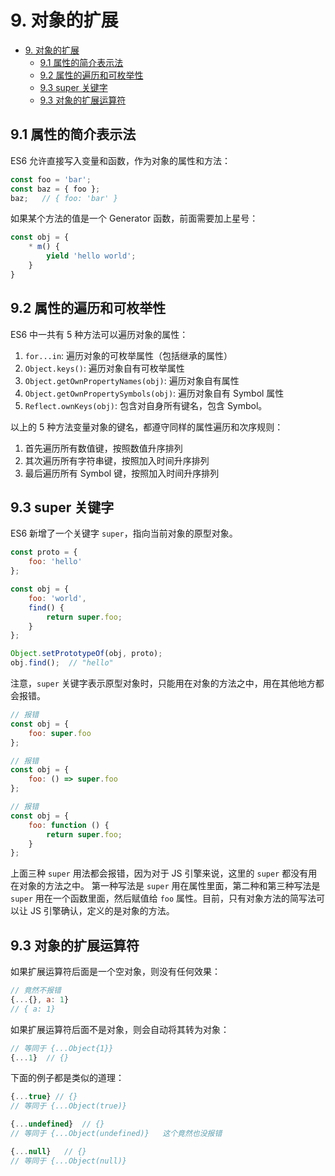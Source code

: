 ﻿# 9. 对象的扩展

<!-- TOC -->

- [9. 对象的扩展](#9-对象的扩展)
  - [9.1 属性的简介表示法](#91-属性的简介表示法)
  - [9.2 属性的遍历和可枚举性](#92-属性的遍历和可枚举性)
  - [9.3 super 关键字](#93-super-关键字)
  - [9.3 对象的扩展运算符](#93-对象的扩展运算符)

<!-- /TOC -->

## 9.1 属性的简介表示法

ES6 允许直接写入变量和函数，作为对象的属性和方法：   

```js
const foo = 'bar';
const baz = { foo };
baz;   // { foo: 'bar' }
```    

如果某个方法的值是一个 Generator 函数，前面需要加上星号：    

```js
const obj = {
    * m() {
        yield 'hello world';
    }
}
```    

## 9.2 属性的遍历和可枚举性

ES6 中一共有 5 种方法可以遍历对象的属性：    

1. `for...in`: 遍历对象的可枚举属性（包括继承的属性）
2. `Object.keys()`: 遍历对象自有可枚举属性
3. `Object.getOwnPropertyNames(obj)`: 遍历对象自有属性
4. `Object.getOwnPropertySymbols(obj)`: 遍历对象自有 Symbol 属性
5. `Reflect.ownKeys(obj)`: 包含对自身所有键名，包含 Symbol。     

以上的 5 种方法变量对象的键名，都遵守同样的属性遍历和次序规则：    

1. 首先遍历所有数值键，按照数值升序排列
2. 其次遍历所有字符串键，按照加入时间升序排列
3. 最后遍历所有 Symbol 键，按照加入时间升序排列

## 9.3 super 关键字

ES6 新增了一个关键字 `super`，指向当前对象的原型对象。    

```js
const proto = {
    foo: 'hello'
};

const obj = {
    foo: 'world',
    find() {
        return super.foo;
    }
};

Object.setPrototypeOf(obj, proto);
obj.find();  // "hello"
```     

注意，`super` 关键字表示原型对象时，只能用在对象的方法之中，用在其他地方都会报错。    

```js
// 报错
const obj = {
    foo: super.foo
};

// 报错
const obj = {
    foo: () => super.foo
};

// 报错
const obj = {
    foo: function () {
        return super.foo;
    }
};
```     

上面三种 `super` 用法都会报错，因为对于 JS 引擎来说，这里的 `super` 都没有用在对象的方法之中。
第一种写法是 `super` 用在属性里面，第二种和第三种写法是 `super` 用在一个函数里面，然后赋值给
`foo` 属性。目前，只有对象方法的简写法可以让 JS 引擎确认，定义的是对象的方法。    

## 9.3 对象的扩展运算符

如果扩展运算符后面是一个空对象，则没有任何效果：    

```js
// 竟然不报错
{...{}, a: 1}
// { a: 1}
```     

如果扩展运算符后面不是对象，则会自动将其转为对象：    

```js
// 等同于 {...Object{1}}
{...1}  // {}
```     

下面的例子都是类似的道理：    

```js
{...true} // {}
// 等同于 {...Object(true)}

{...undefined}  // {}
// 等同于 {...Object(undefined)}   这个竟然也没报错

{...null}   // {}
// 等同于 {...Object(null)}
```     